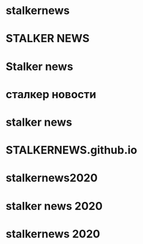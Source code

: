 # stalkernews
# STALKER NEWS
# Stalker news
# сталкер новости
# stalker news
# STALKERNEWS.github.io
# stalkernews2020
# stalker news 2020
# stalkernews 2020
